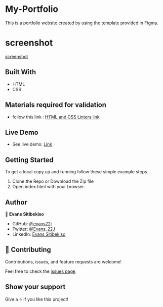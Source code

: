 # My-Portfolio

This is a portfolio website created by using the template provided in Figma.

# screenshot

[screenshot](./photos/screenshot-1.png)

## Built With

- HTML
- CSS

## Materials required for validation

- follow this link :
  [HTML and CSS Linters link](https://github.com/microverseinc/linters-config/tree/master/html-css)

## Live Demo

- See live demo:
  [Link](https://evans22j.github.io/My-Portfolio/)

## Getting Started

To get a local copy up and running follow these simple example steps.

1. Clone the Repo or Download the Zip file
2. Open index.html with your browser.

## Author

👤 **Evans Sitibekiso**

- GitHub: [@evans22j](https://github.com/evans22j)
- Twitter: [@Evans_22J](https://twitter.com/Evans_22J)
- LinkedIn: [Evans Sitibekiso](https://www.linkedin.com/in/evans-sitibekiso-a85753202/)

## 🤝 Contributing

Contributions, issues, and feature requests are welcome!

Feel free to check the [issues page](../../issues/).

## Show your support

Give a ⭐️ if you like this project!
